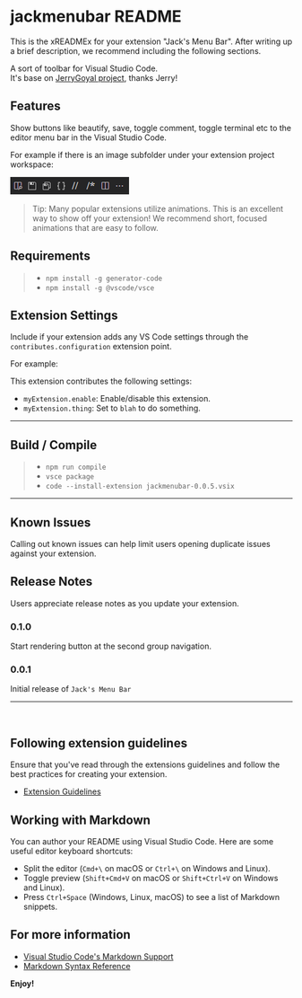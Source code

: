 # jackmenubar README

This is the xREADMEx for your extension "Jack's Menu Bar". After writing up a brief description, we recommend including the following sections.

A sort of toolbar for Visual Studio Code.
<br />
It's base on [JerryGoyal project](https://github.com/JerryGoyal/Shortcut-Menu-Bar-VSCode-Extension), thanks Jerry!

## Features

Show buttons like beautify, save, toggle comment, toggle terminal etc to the editor menu bar in the Visual Studio Code.

For example if there is an image subfolder under your extension project workspace:

![vscodemenubar](images/vsCodeMenuBar.png)

> Tip: Many popular extensions utilize animations. This is an excellent way to show off your extension! We recommend short, focused animations that are easy to follow.

## Requirements

> * `npm install -g generator-code`  
> * `npm install -g @vscode/vsce`

## Extension Settings

Include if your extension adds any VS Code settings through the `contributes.configuration` extension point.

For example:

This extension contributes the following settings:

* `myExtension.enable`: Enable/disable this extension.
* `myExtension.thing`: Set to `blah` to do something.
---

## Build / Compile
> * `npm run compile`
> * `vsce package`
> * `code --install-extension jackmenubar-0.0.5.vsix`
---


## Known Issues

Calling out known issues can help limit users opening duplicate issues against your extension.

## Release Notes

Users appreciate release notes as you update your extension.

### 0.1.0

Start rendering button at the second group navigation.

### 0.0.1

Initial release of `Jack's Menu Bar`

---
<br/>

## Following extension guidelines

Ensure that you've read through the extensions guidelines and follow the best practices for creating your extension.

* [Extension Guidelines](https://code.visualstudio.com/api/references/extension-guidelines)

## Working with Markdown

You can author your README using Visual Studio Code. Here are some useful editor keyboard shortcuts:

* Split the editor (`Cmd+\` on macOS or `Ctrl+\` on Windows and Linux).
* Toggle preview (`Shift+Cmd+V` on macOS or `Shift+Ctrl+V` on Windows and Linux).
* Press `Ctrl+Space` (Windows, Linux, macOS) to see a list of Markdown snippets.

## For more information

* [Visual Studio Code's Markdown Support](http://code.visualstudio.com/docs/languages/markdown)
* [Markdown Syntax Reference](https://help.github.com/articles/markdown-basics/)

**Enjoy!**
